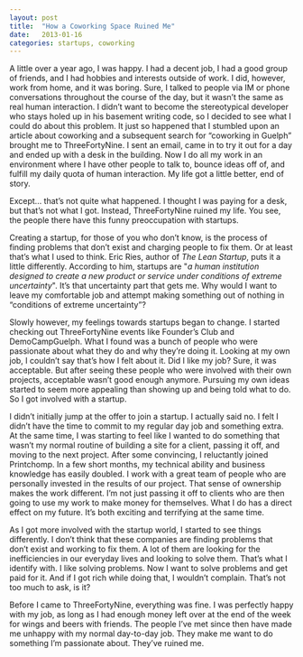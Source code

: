 ```yaml
---
layout: post
title:  "How a Coworking Space Ruined Me"
date:   2013-01-16
categories: startups, coworking
---
```


A little over a year ago, I was happy. I had a decent job, I had a good group of friends, and I had hobbies and interests outside of work. I did, however, work from home, and it was boring. Sure, I talked to people via IM or phone conversations throughout the course of the day, but it wasn’t the same as real human interaction. I didn’t want to become the stereotypical developer who stays holed up in his basement writing code, so I decided to see what I could do about this problem. It just so happened that I stumbled upon an article about coworking and a subsequent search for “coworking in Guelph” brought me to ThreeFortyNine. I sent an email, came in to try it out for a day and ended up with a desk in the building. Now I do all my work in an environment where I have other people to talk to, bounce ideas off of, and fulfill my daily quota of human interaction. My life got a little better, end of story.

Except… that’s not quite what happened. I thought I was paying for a desk, but that’s not what I got. Instead, ThreeFortyNine ruined my life. You see, the people there have this funny preoccupation with startups.

Creating a startup, for those of you who don’t know, is the process of finding problems that don’t exist and charging people to fix them. Or at least that’s what I used to think. Eric Ries, author of _The Lean Startup_, puts it a little differently. According to him, startups are "_a human institution designed to create a new product or service under conditions of extreme uncertainty_". It’s that uncertainty part that gets me. Why would I want to leave my comfortable job and attempt making something out of nothing in “conditions of extreme uncertainty”?

Slowly however, my feelings towards startups began to change. I started checking out ThreeFortyNine events like Founder’s Club and DemoCampGuelph. What I found was a bunch of people who were passionate about what they do and why they’re doing it. Looking at my own job, I couldn’t say that’s how I felt about it. Did I like my job? Sure, it was acceptable. But after seeing these people who were involved with their own projects, acceptable wasn’t good enough anymore. Pursuing my own ideas started to seem more appealing than showing up and being told what to do. So I got involved with a startup.

I didn’t initially jump at the offer to join a startup. I actually said no. I felt I didn’t have the time to commit to my regular day job and something extra. At the same time, I was starting to feel like I wanted to do something that wasn’t my normal routine of building a site for a client, passing it off, and moving to the next project. After some convincing, I reluctantly joined Printchomp. In a few short months, my technical ability and business knowledge has easily doubled. I work with a great team of people who are personally invested in the results of our project. That sense of ownership makes the work different. I’m not just passing it off to clients who are then going to use my work to make money for themselves. What I do has a direct effect on my future. It’s both exciting and terrifying at the same time.

As I got more involved with the startup world, I started to see things differently. I don’t think that these companies are finding problems that don’t exist and working to fix them. A lot of them are looking for the inefficiencies in our everyday lives and looking to solve them. That’s what I identify with. I like solving problems. Now I want to solve problems and get paid for it. And if I got rich while doing that, I wouldn’t complain. That’s not too much to ask, is it?

Before I came to ThreeFortyNine, everything was fine. I was perfectly happy with my job, as long as I had enough money left over at the end of the week for wings and beers with friends. The people I’ve met since then have made me unhappy with my normal day-to-day job. They make me want to do something I’m passionate about. They’ve ruined me.
